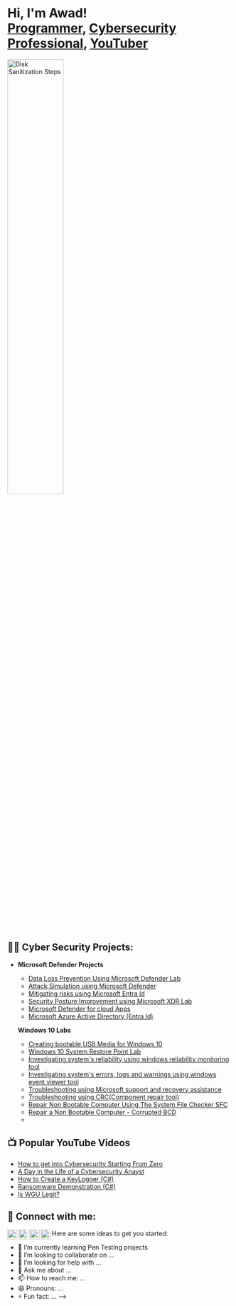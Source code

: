 
<h1>Hi, I'm Awad! <br/><a href="https://github.com/joshmadakor1">Programmer</a>, <a href="https://www.linkedin.com/in/joshmadakor/">Cybersecurity Professional</a>, <a href="https://www.youtube.com/c/joshmadakor">YouTuber</a></h1>

<img src="https://imgur.com/Vi6p1Dz.png" height="50%" width="50%" alt="Disk Sanitization Steps"/>


<h2>👨‍💻 Cyber Security Projects: </h2>

- <b> Microsoft Defender Projects </b>
  - [Data Loss Prevention Using Microsoft Defender Lab](https://github.com/AwadShaikh/Microsoft-Defender-Labs)
  - [Attack Simulation using Microsoft Defender](https://github.com/AwadShaikh/Attack-Simulation-)
  - [Mitigating risks using Microsoft Entra Id](https://github.com/AwadShaikh/Microsoft-Entra-Id-Lab)
  - [Security Posture Improvement using Microsoft XDR Lab](https://github.com/AwadShaikh/Security-Posture-Improvement-Lab)
  - [Microsoft Defender for cloud Apps](https://github.com/AwadShaikh/Defender-for-cloud-lab) 
  - [Microsoft Azure Active Directory (Entra Id)](https://github.com/AwadShaikh/Defender-for-cloud-lab) 


  <b> Windows 10 Labs </b>
  - [Creating bootable USB Media for Windows 10 ](-)
  - [Windows 10 System Restore Point Lab](https://github.com/AwadShaikh/Microsoft-10-System-restore-point-)
  - [Investigating system's reliability using windows reliability monitoring tool](https://github.com/AwadShaikh/Reliability-monitoring/edit/main/README.md)
  - [Investigating system's errors, logs and warnings using windows event viewer tool ](https://github.com/AwadShaikh/Event-viewer-tool-lab/edit/main/README.md)
  - [Troubleshooting using Microsoft support and recovery assistance](https://github.com/AwadShaikh/Microsoft-support-and-recovery-assistance/edit/main/README.md) 
  - [Troubleshooting using CRC(Component repair tool) ](https://github.com/AwadShaikh/Defender-for-cloud-lab)
  - [Repair Non Bootable Computer Using The System File Checker SFC](https://github.com/AwadShaikh/Defender-for-cloud-lab)
  - [Repair a Non Bootable Computer - Corrupted BCD ](https://github.com/AwadShaikh/Defender-for-cloud-lab)
  -   
<h2>📺 Popular YouTube Videos</h2>

- [How to get into Cybersecurity Starting From Zero](https://www.youtube.com/watch?v=a83ASGn_V_s)
- [A Day in the Life of a Cybersecurity Anayst](https://www.youtube.com/watch?v=uHy3oM7NnoU)
- [How to Create a KeyLogger (C#)](https://www.youtube.com/watch?v=N-L9hklSlNk)
- [Ransomware Demonstration (C#)](https://www.youtube.com/watch?v=OfvdQeh79s0)
- [Is WGU Legit?](https://www.youtube.com/watch?v=E2MwRWxDBkA)

<h2> 🤳 Connect with me:</h2>

[<img align="left" alt="JoshMadakor | YouTube" width="22px" src="https://cdn.jsdelivr.net/npm/simple-icons@v3/icons/youtube.svg" />][youtube]
[<img align="left" alt="JoshMadakor | Twitter" width="22px" src="https://cdn.jsdelivr.net/npm/simple-icons@v3/icons/twitter.svg" />][twitter]
[<img align="left" alt="JoshMadakor | LinkedIn" width="22px" src="https://cdn.jsdelivr.net/npm/simple-icons@v3/icons/linkedin.svg" />][linkedin]
[<img align="left" alt="JoshMadakor | Instagram" width="22px" src="https://cdn.jsdelivr.net/npm/simple-icons@v3/icons/instagram.svg" />][instagram]

[twitter]: https://twitter.com/joshmadakor
[youtube]: https://www.youtube.com/c/joshmadakor
[instagram]: https://www.instagram.com/joshmadakor/
[linkedin]: https://linkedin.com/in/joshmadakor

Here are some ideas to get you started:
- 🌱 I’m currently learning Pen Testing projects
- 👯 I’m looking to collaborate on ...
- 🤔 I’m looking for help with ...
- 💬 Ask me about ...
- 📫 How to reach me: ...
- 😄 Pronouns: ...
- ⚡ Fun fact: ...
-->
